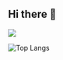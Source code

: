 ## Hi there 👋

![](https://github-readme-stats.vercel.app/api?username=SuBaiQiao&show_icons=true&theme=transparent)


![Top Langs](https://github-readme-stats.vercel.app/api/top-langs/?username=SuBaiQiao&layout=compact&theme=tokyonight)


<!--
**SuBaiQiao/SuBaiQiao** is a ✨ _special_ ✨ repository because its `README.md` (this file) appears on your GitHub profile.

Here are some ideas to get you started:

- 🔭 I’m currently working on ...
- 🌱 I’m currently learning ...
- 👯 I’m looking to collaborate on ...
- 🤔 I’m looking for help with ...
- 💬 Ask me about ...
- 📫 How to reach me: ...
- 😄 Pronouns: ...
- ⚡ Fun fact: ...
-->
